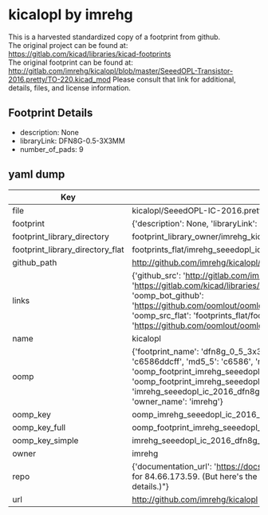 # kicalopl by imrehg  
This is a harvested standardized copy of a footprint from github.  
The original project can be found at:  
https://gitlab.com/kicad/libraries/kicad-footprints  
The original footprint can be found at:
http://gitlab.com/imrehg/kicalopl/blob/master/SeeedOPL-Transistor-2016.pretty/TO-220.kicad_mod
Please consult that link for additional, details, files, and license information.  
## Footprint Details
* description: None  
* libraryLink: DFN8G-0.5-3X3MM  
* number_of_pads: 9  
## yaml dump  
| Key | Value |  
| --- | --- |  
| file | kicalopl/SeeedOPL-IC-2016.pretty/DFN8G-0.5-3X3MM.kicad_mod |  
| footprint | {'description': None, 'libraryLink': 'DFN8G-0.5-3X3MM', 'number_of_pads': 9} |  
| footprint_library_directory | footprint_library_owner/imrehg_kicalopl |  
| footprint_library_directory_flat | footprints_flat/imrehg_seeedopl_ic_2016_dfn8g_0_5_3x3mm/working |  
| github_path | http://github.com/imrehg/kicalopl/blob/master/SeeedOPL-IC-2016.pretty/DFN8G-0.5-3X3MM.kicad_mod |  
| links | {'github_src': 'http://gitlab.com/imrehg/kicalopl/blob/master/SeeedOPL-Transistor-2016.pretty/TO-220.kicad_mod', 'github_src_repo': 'https://gitlab.com/kicad/libraries/kicad-footprints', 'oomp_bot': 'footprints/imrehg_seeedopl_ic_2016_dfn8g_0_5_3x3mm/working', 'oomp_bot_github': 'https://github.com/oomlout/oomlout_oomp_footprint_bot/tree/main/footprints/imrehg_seeedopl_ic_2016_dfn8g_0_5_3x3mm/working', 'oomp_src_flat': 'footprints_flat/footprints_flat/imrehg_seeedopl_ic_2016_dfn8g_0_5_3x3mm/working', 'oomp_src_flat_github': 'https://github.com/oomlout/oomlout_oomp_footprint_src/tree/main/footprints_flat/imrehg_seeedopl_ic_2016_dfn8g_0_5_3x3mm/working'} |  
| name | kicalopl |  
| oomp | {'footprint_name': 'dfn8g_0_5_3x3mm', 'library_name': 'seeedopl_ic_2016', 'md5': 'c6586ddcffc6fca6180a72d8612a1c72', 'md5_10': 'c6586ddcff', 'md5_5': 'c6586', 'md5_6': 'c6586d', 'oomp_key': 'oomp_imrehg_seeedopl_ic_2016_dfn8g_0_5_3x3mm', 'oomp_key_extra': 'oomp_footprint_imrehg_seeedopl_ic_2016_dfn8g_0_5_3x3mm', 'oomp_key_full': 'oomp_footprint_imrehg_seeedopl_ic_2016_dfn8g_0_5_3x3mm_c6586d', 'oomp_key_simple': 'imrehg_seeedopl_ic_2016_dfn8g_0_5_3x3mm', 'original_filename': 'kicalopl/SeeedOPL-IC-2016.pretty/DFN8G-0.5-3X3MM.kicad_mod', 'owner_name': 'imrehg'} |  
| oomp_key | oomp_imrehg_seeedopl_ic_2016_dfn8g_0_5_3x3mm |  
| oomp_key_full | oomp_footprint_imrehg_seeedopl_ic_2016_dfn8g_0_5_3x3mm |  
| oomp_key_simple | imrehg_seeedopl_ic_2016_dfn8g_0_5_3x3mm |  
| owner | imrehg |  
| repo | {'documentation_url': 'https://docs.github.com/rest/overview/resources-in-the-rest-api#rate-limiting', 'message': "API rate limit exceeded for 84.66.173.59. (But here's the good news: Authenticated requests get a higher rate limit. Check out the documentation for more details.)"} |  
| url | http://github.com/imrehg/kicalopl |  

